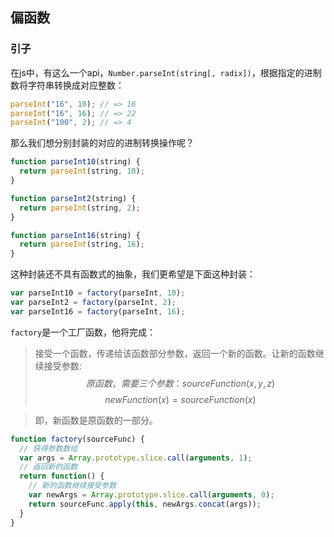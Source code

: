 ## 偏函数
### 引子
在js中，有这么一个api，`Number.parseInt(string[, radix])`，根据指定的进制数将字符串转换成对应整数：
```js
parseInt("16", 10); // => 16
parseInt("16", 16); // => 22
parseInt("100", 2); // => 4
```

那么我们想分别封装的对应的进制转换操作呢？
```js
function parseInt10(string) {
  return parseInt(string, 10);
}

function parseInt2(string) {
  return parseInt(string, 2);
}

function parseInt16(string) {
  return parseInt(string, 16);
}
```

这种封装还不具有函数式的抽象，我们更希望是下面这种封装：
```js
var parseInt10 = factory(parseInt, 10);
var parseInt2 = factory(parseInt, 2);
var parseInt16 = factory(parseInt, 16);
```

`factory`是一个工厂函数，他将完成：
> 接受一个函数，传递给该函数部分参数，返回一个新的函数。让新的函数继续接受参数:
> $$ 原函数，需要三个参数：sourceFunction(x, y, z) $$
> $$newFunction(x) = sourceFunction(x)$$

> 即，新函数是原函数的一部分。

```js
function factory(sourceFunc) {
  // 获得参数数组
  var args = Array.prototype.slice.call(arguments, 1);
  // 返回新的函数
  return function() {
    // 新的函数继续接受参数
    var newArgs = Array.prototype.slice.call(arguments, 0);
    return sourceFunc.apply(this, newArgs.concat(args));
  }
}
```